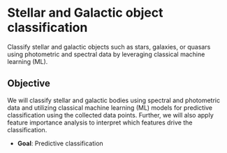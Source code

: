 # Stellar and Galactic object classification
Classify stellar and galactic objects such as stars, galaxies, or quasars using photometric and spectral data by leveraging classical machine learning (ML).

## Objective
We will classify stellar and galactic bodies using spectral and photometric data and utilizing classical machine learning (ML) models for predictive classification using the collected data points. Further, we will also apply feature importance analysis to interpret which features drive the classification.

* **Goal**: Predictive classification
